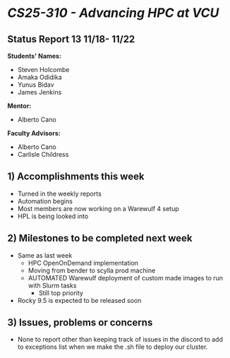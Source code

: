 # *CS25-310 - Advancing HPC at VCU*

## Status Report 13 11/18- 11/22

**Students' Names:**
  - Steven Holcombe
  - Amaka Odidika
  - Yunus Bidav
  - James Jenkins

**Mentor:**
  - Alberto Cano

**Faculty Advisors:**
  - Alberto Cano
  - Carlisle Childress

## 1) Accomplishments this week 

  - Turned in the weekly reports
  - Automation begins
  - Most members are now working on a Warewulf 4 setup
  - HPL is being looked into

## 2) Milestones to be completed next week

  - Same as last week
    - HPC OpenOnDemand implementation
    - Moving from bender to scylla prod machine
    - AUTOMATED Warewulf deployment of custom made images to run with Slurm tasks
      - Still top priority
  - Rocky 9.5 is expected to be released soon


## 3) Issues, problems or concerns

  - None to report other than keeping track of issues in the discord to add to exceptions list when we make the .sh file to deploy our cluster.


